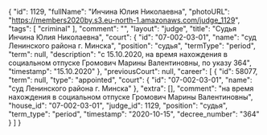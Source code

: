 {
    "id": 1129,
    "fullName": "Инчина Юлия Николаевна",
    "photoURL": "https://members2020by.s3.eu-north-1.amazonaws.com/judge_1129",
    "tags": [
        "criminal"
    ],
    "comment": "",
    "layout": "judge",
    "title": "Судья Инчина Юлия Николаевна",
    "court": {
        "id": "07-002-03-01",
        "name": "суд Ленинского района г. Минска",
        "position": "судья",
        "termType": "period",
        "term": null,
        "description": "c 15.10.2020, на время нахождения в социальном отпуске Громович Марины Валентиновны, по указу 364",
        "timestamp": "15.10.2020"
    },
    "previousCourt": null,
    "career": [
        {
            "id": 58077,
            "term": null,
            "type": "appointed",
            "court": {
                "id": "07-002-03-01",
                "name": "суд Ленинского района г. Минска"
            },
            "extra": [],
            "comment": "на время нахождения в социальном отпуске Громович Марины Валентиновны",
            "house_id": "07-002-03-01",
            "judge_id": 1129,
            "position": "судья",
            "term_type": "period",
            "timestamp": "2020-10-15",
            "decree_number": "364"
        }
    ]
}